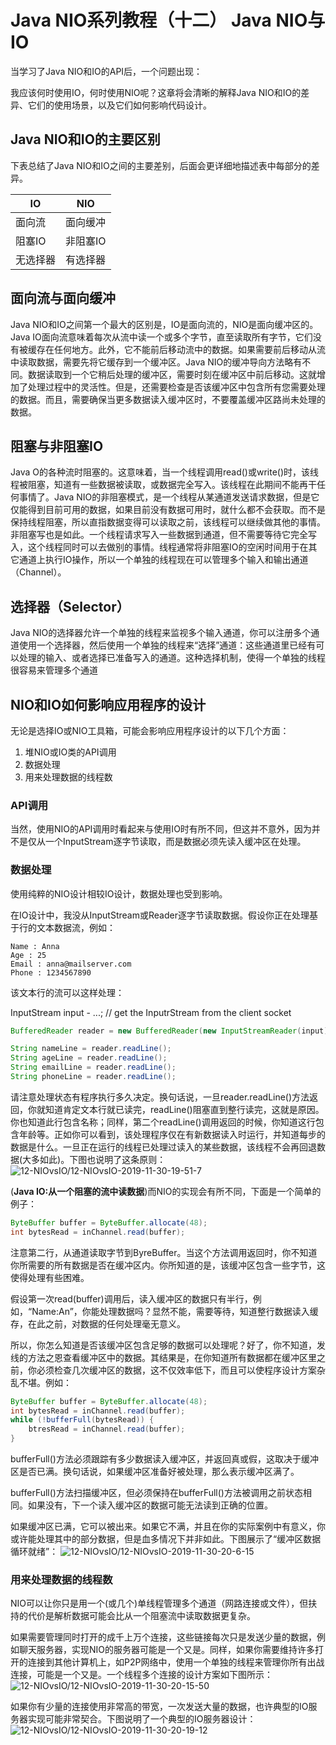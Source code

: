 # Java NIO系列教程（十二） Java NIO与IO

当学习了Java NIO和IO的API后，一个问题出现：

我应该何时使用IO，何时使用NIO呢？这章将会清晰的解释Java NIO和IO的差异、它们的使用场景，以及它们如何影响代码设计。

## Java NIO和IO的主要区别

下表总结了Java NIO和IO之间的主要差别，后面会更详细地描述表中每部分的差异。

| IO       | NIO      |
| -------- | -------- |
| 面向流   | 面向缓冲 |
| 阻塞IO   | 非阻塞IO |
| 无选择器 | 有选择器 |

## 面向流与面向缓冲

Java NIO和IO之间第一个最大的区别是，IO是面向流的，NIO是面向缓冲区的。Java IO面向流意味着每次从流中读一个或多个字节，直至读取所有字节，它们没有被缓存在任何地方。此外，它不能前后移动流中的数据。如果需要前后移动从流中读取数据，需要先将它缓存到一个缓冲区。Java NIO的缓冲导向方法略有不同。数据读取到一个它稍后处理的缓冲区，需要时刻在缓冲区中前后移动。这就增加了处理过程中的灵活性。但是，还需要检查是否该缓冲区中包含所有您需要处理的数据。而且，需要确保当更多数据读入缓冲区时，不要覆盖缓冲区路尚未处理的数据。

## 阻塞与非阻塞IO

Java O的各种流时阻塞的。这意味着，当一个线程调用read()或write()时，该线程被阻塞，知道有一些数据被读取，或数据完全写入。该线程在此期间不能再干任何事情了。Java NIO的非阻塞模式，是一个线程从某通道发送请求数据，但是它仅能得到目前可用的数据，如果目前没有数据可用时，就什么都不会获取。而不是保持线程阻塞，所以直指数据变得可以读取之前，该线程可以继续做其他的事情。非阻塞写也是如此。一个线程请求写入一些数据到通道，但不需要等待它完全写入，这个线程同时可以去做别的事情。线程通常将非阻塞IO的空闲时间用于在其它通道上执行IO操作，所以一个单独的线程现在可以管理多个输入和输出通道（Channel）。

## 选择器（Selector）

Java NIO的选择器允许一个单独的线程来监视多个输入通道，你可以注册多个通道使用一个选择器，然后使用一个单独的线程来“选择”通道：这些通道里已经有可以处理的输入、或者选择已准备写入的通道。这种选择机制，使得一个单独的线程很容易来管理多个通道

## NIO和IO如何影响应用程序的设计

无论是选择IO或NIO工具箱，可能会影响应用程序设计的以下几个方面：

1. 堆NIO或IO类的API调用
2. 数据处理
3. 用来处理数据的线程数

### API调用

当然，使用NIO的API调用时看起来与使用IO时有所不同，但这并不意外，因为并不是仅从一个InputStream逐字节读取，而是数据必须先读入缓冲区在处理。

### 数据处理

使用纯粹的NIO设计相较IO设计，数据处理也受到影响。

在IO设计中，我没从InputStream或Reader逐字节读取数据。假设你正在处理基于行的文本数据流，例如：

```
Name : Anna
Age : 25
Email : anna@mailserver.com
Phone : 1234567890
```

该文本行的流可以这样处理：

InputStream input - ...; // get the InputrStream from the client socket

```java {.line-numbers}
BufferedReader reader = new BufferedReader(new InputStreamReader(input));

String nameLine = reader.readLine();
String ageLine = reader.readLine();
String emailLine = reader.readLine();
String phoneLine = reader.readLine();
```

请注意处理状态有程序执行多久决定。换句话说，一旦reader.readLine()方法返回，你就知道肯定文本行就已读完，readLine()阻塞直到整行读完，这就是原因。你也知道此行包含名称；同样，第二个readLine()调用返回的时候，你知道这行包含年龄等。正如你可以看到，该处理程序仅在有新数据读入时运行，并知道每步的数据是什么。一旦正在运行的线程已处理过读入的某些数据，该线程不会再回退数据(大多如此)。下图也说明了这条原则：
![12-NIOvsIO/12-NIOvsIO-2019-11-30-19-51-7](https://tracking56.oss-cn-beijing.aliyuncs.com/images/12-NIOvsIO/12-NIOvsIO-2019-11-30-19-51-7)

(**Java IO:从一个阻塞的流中读数据**)而NIO的实现会有所不同，下面是一个简单的例子：

```java {.line-numbers}
ByteBuffer buffer = ByteBuffer.allocate(48);
int bytesRead = inChannel.read(buffer);
```

注意第二行，从通道读取字节到ByreBuffer。当这个方法调用返回时，你不知道你所需要的所有数据是否在缓冲区内。你所知道的是，该缓冲区包含一些字节，这使得处理有些困难。

假设第一次read(buffer)调用后，读入缓冲区的数据只有半行，例如，“Name:An”，你能处理数据吗？显然不能，需要等待，知道整行数据读入缓存，在此之前，对数据的任何处理毫无意义。

所以，你怎么知道是否该缓冲区包含足够的数据可以处理呢？好了，你不知道，发线的方法之恩查看缓冲区中的数据。其结果是，在你知道所有数据都在缓冲区里之前，你必须检查几次缓冲区的数据，这不仅效率低下，而且可以使程序设计方案杂乱不堪。例如：

```java {.line-numbers}
ByteBuffer buffer = ByteBuffer.allocate(48);
int bytesRead = inChannel.read(buffer);
while (!bufferFull(bytesRead)) {
    btresRead = inChannel.read(buffer);
}
```

bufferFull()方法必须跟踪有多少数据读入缓冲区，并返回真或假，这取决于缓冲区是否已满。换句话说，如果缓冲区准备好被处理，那么表示缓冲区满了。

bufferFull()方法扫描缓冲区，但必须保持在bufferFull()方法被调用之前状态相同。如果没有，下一个读入缓冲区的数据可能无法读到正确的位置。

如果缓冲区已满，它可以被出来。如果它不满，并且在你的实际案例中有意义，你或许能处理其中的部分数据，但是血多情况下并非如此。下图展示了“缓冲区数据循环就绪”：
![12-NIOvsIO/12-NIOvsIO-2019-11-30-20-6-15](https://tracking56.oss-cn-beijing.aliyuncs.com/images/12-NIOvsIO/12-NIOvsIO-2019-11-30-20-6-15)

### 用来处理数据的线程数

NIO可以让你只是用一个(或几个)单线程管理多个通道（网路连接或文件），但扶持的代价是解析数据可能会比从一个阻塞流中读取数据更复杂。

如果需要管理同时打开的成千上万个连接，这些链接每次只是发送少量的数据，例如聊天服务器，实现NIO的服务器可能是一个又是。同样，如果你需要维持许多打开的连接到其他计算机上，如P2P网络中，使用一个单独的线程来管理你所有出战连接，可能是一个又是。一个线程多个连接的设计方案如下图所示：
![12-NIOvsIO/12-NIOvsIO-2019-11-30-20-15-50](https://tracking56.oss-cn-beijing.aliyuncs.com/images/12-NIOvsIO/12-NIOvsIO-2019-11-30-20-15-50)

如果你有少量的连接使用非常高的带宽，一次发送大量的数据，也许典型的IO服务器实现可能非常契合。下图说明了一个典型的IO服务器设计：
![12-NIOvsIO/12-NIOvsIO-2019-11-30-20-19-12](https://tracking56.oss-cn-beijing.aliyuncs.com/images/12-NIOvsIO/12-NIOvsIO-2019-11-30-20-19-12)